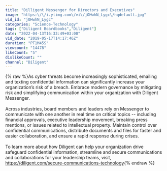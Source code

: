 ```yaml
---
title: "Dilligent Messenger for Directors and Executives"
image: "https:\/\/i.ytimg.com\/vi\/jOHwhN_Lygc\/hqdefault.jpg"
vid_id: "jOHwhN_Lygc"
categories: "Science-Technology"
tags: ["Diligent Boardbooks","Diligent"]
date: "2022-04-13T16:33:49+03:00"
vid_date: "2019-05-17T14:17:46Z"
duration: "PT1M45S"
viewcount: "14478"
likeCount: "5"
dislikeCount: ""
channel: "Diligent"
---
```

{% raw %}As cyber threats become increasingly sophisticated, emailing and texting confidential information can significantly increase your organization’s risk of a breach. Embrace modern governance by mitigating risk and simplifying communication within your organization with Diligent Messenger. <br /><br />Across industries, board members and leaders rely on Messenger to communicate with one another in real time on critical topics -- including financial approvals, executive leadership movement, breaking press mentions, or issues related to intellectual property. Maintain control over confidential communications, distribute documents and files for faster and easier collaboration, and ensure a rapid response during crises. <br /><br />To learn more about how Diligent can help your organization drive safeguard confidential information, streamline and secure communications and collaborations for your leadership teams, visit,  <a rel="nofollow" target="blank" href="https://diligent.com/secure-communications-technology">https://diligent.com/secure-communications-technology</a>{% endraw %}
